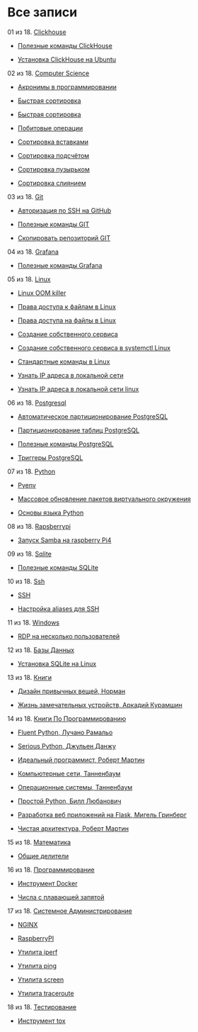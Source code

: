 # Все записи


01 из 18. [Clickhouse](./meta_clickhouse.md)

* [Полезные команды ClickHouse](./2020-07-12_clickhouse_snippets.md)

* [Установка ClickHouse на Ubuntu](./2020-07-12_clickhouse_install_ubuntu.md)

02 из 18. [Computer Science](./meta_computer_science.md)

* [Акронимы в программировании](./2020-12-17_acronims_in_programming.md)

* [Быстрая сортировка](./2021-04-18_computer_science_merge_sort.md)

* [Быстрая сортировка](./2021-04-18_computer_science_quick_sort.md)

* [Побитовые операции](./2021-01-09_computer_science_bitwise.md)

* [Сортировка вставками](./2020-12-20_computer_science_insertion_sort.md)

* [Сортировка подсчётом](./2020-12-20_computer_science_counting_sort.md)

* [Сортировка пузырьком](./2020-12-20_computer_science_bubble_sort.md)

* [Сортировка слиянием](./2020-12-20_computer_science_selection_sort.md)

03 из 18. [Git](./meta_git.md)

* [Авторизация по SSH на GitHub](./2020-07-17_git_ssh.md)

* [Полезные команды GIT](./2021-04-18_git_snippets.md)

* [Скопировать репозиторий GIT](./2020-07-17_git_repo_copy.md)

04 из 18. [Grafana](./meta_grafana.md)

* [Полезные команды Grafana](./2021-04-18_grafana_snippets.md)

05 из 18. [Linux](./meta_linux.md)

* [Linux OOM killer](./2021-04-18_linux_oom_killer.md)

* [Права доступа к файлам в Linux](./2020-11-28_file_access_rights_linux.md)

* [Права доступа на файлы в Linux](./2021-04-18_linux_file_access.md)

* [Создание собственного сервиса](./2021-04-18_linux_custom_service.md)

* [Создание собственного сервиса в systemctl Linux](./2020-11-28_custom_service.md)

* [Стандартные команды в Linux](./2021-04-18_linux_default_commands.md)

* [Узнать IP адреса в локальной сети](./2021-04-18_linux_ip_addresses_in_lan.md)

* [Узнать IP адреса в локальной сети linux](./2020-11-28_get_local_ip_linux.md)

06 из 18. [Postgresql](./meta_postgresql.md)

* [Автоматическое партиционирование PostgreSQL](./2020-07-17_postgresql_autopart.md)

* [Партиционирование таблиц PostgreSQL](./2020-07-17_postgresql_partitioning.md)

* [Полезные команды PostgreSQL](./2021-01-13_postgresql_snippets.md)

* [Триггеры PostgreSQL](./2020-07-17_postgresql_triggers.md)

07 из 18. [Python](./meta_python.md)

* [Pyenv](./2021-04-18_pyenv.md)

* [Массовое обновление пакетов виртуального окружения](./2021-01-12_python_selective_upgrade.md)

* [Основы языка Python](./2020-07-20_programming_basic_python.md)

08 из 18. [Rapsberrypi](./meta_rapsberrypi.md)

* [Запуск Samba на raspberry Pi4](./2021-04-18_samba_on_rapsberrypi4.md)

09 из 18. [Sqlite](./meta_sqlite.md)

* [Полезные команды SQLite](./2021-04-18_sqlite_snippets.md)

10 из 18. [Ssh](./meta_ssh.md)

* [SSH](./2021-04-18_ssh.md)

* [Настройка aliases для SSH](./2020-12-28_ssh_aliases.md)

11 из 18. [Windows](./meta_windows.md)

* [RDP на несколько пользователей](./2020-07-17_windows_multiuser_rdp.md)

12 из 18. [Базы Данных](./meta_bazy_dannyh.md)

* [Установка SQLite на Linux](./2020-09-02_linux_sqlite.md)

13 из 18. [Книги](./meta_knigi.md)

* [Дизайн привычных вещей, Норман](./2021-05-02_dizayn_privichnih_veshey_norman.md)

* [Жизнь замечательных устройств, Аркадий Курамшин](./2021-05-02_jizn_zamechatelnih_ustroistv.md)

14 из 18. [Книги По Программированию](./meta_knigi_po_programmirovaniy.md)

* [Fluent Python, Лучано Рамальо](./2020-07-12_fluent_python.md)

* [Serious Python, Джульен Данжу](./2020-07-12_serious_python.md)

* [Идеальный программист, Роберт Мартин](./2020-07-17_idealniy_programmist_martin.md)

* [Компьютерные сети, Танненбаум](./2021-05-02_computernie_seti_tannenbaum.md)

* [Операционные системы, Танненбаум](./2021-05-02_operacionnie_systemy_tannenbaum.md)

* [Простой Python, Билл Любанович](./2020-07-12_introducing_python.md)

* [Разработка веб приложений на Flask, Мигель Гринберг](./2020-07-12_web_prilozhenia_flask.md)

* [Чистая архитектура, Роберт Мартин](./2021-02-28_chistaya_architectura_martin.md)

15 из 18. [Математика](./meta_matematika.md)

* [Общие делители](./2020-07-14_math_common_divisors.md)

16 из 18. [Программирование](./meta_programmirovanie.md)

* [Инструмент Docker](./2021-03-29_docker.md)

* [Числа с плавающей запятой](./2021-04-25_floating_point.md)

17 из 18. [Системное Администрирование](./meta_sistemnoe_administrirovanie.md)

* [NGINX](./2021-04-18_nginx.md)

* [RaspberryPI](./2021-03-01_raspberry_pi.md)

* [Утилита iperf](./2021-03-15_iperf.md)

* [Утилита ping](./2021-03-05_ping.md)

* [Утилита screen](./2021-03-05_screen.md)

* [Утилита traceroute](./2021-03-05_traceroute.md)

18 из 18. [Тестирование](./meta_testirovanie.md)

* [Инструмент tox](./2021-03-15_tox.md)

